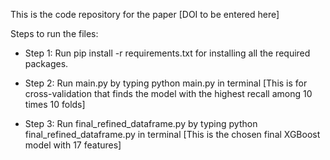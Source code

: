 This is the code repository for the paper [DOI to be entered here]

Steps to run the files:

- Step 1: Run pip install -r requirements.txt for installing all the required packages.

- Step 2: Run main.py by typing python main.py in terminal [This is for cross-validation that finds the model with the highest recall among 10 times 10 folds]

- Step 3: Run final_refined_dataframe.py by typing python final_refined_dataframe.py in terminal [This is the chosen final XGBoost model with 17 features]
